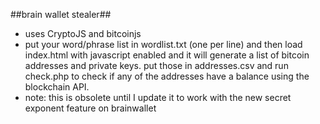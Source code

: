 ##brain wallet stealer##
- uses CryptoJS and bitcoinjs
- put your word/phrase list in wordlist.txt (one per line) and then load index.html with javascript enabled and it will generate a list of bitcoin addresses and private keys. put those in addresses.csv and run check.php to check if any of the addresses have a balance using the blockchain API.
- note: this is obsolete until I update it to work with the new secret exponent feature on brainwallet
